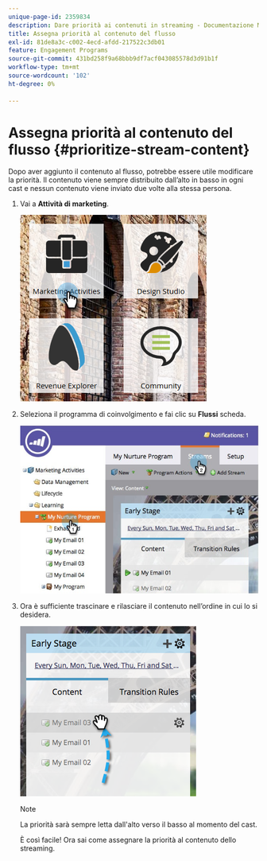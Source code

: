 ```yaml
---
unique-page-id: 2359834
description: Dare priorità ai contenuti in streaming - Documentazione Marketo - Documentazione del prodotto
title: Assegna priorità al contenuto del flusso
exl-id: 81de8a3c-c002-4ecd-afdd-217522c3db01
feature: Engagement Programs
source-git-commit: 431bd258f9a68bbb9df7acf043085578d3d91b1f
workflow-type: tm+mt
source-wordcount: '102'
ht-degree: 0%

---
```


# Assegna priorità al contenuto del flusso {#prioritize-stream-content}

Dopo aver aggiunto il contenuto al flusso, potrebbe essere utile modificare la priorità. Il contenuto viene sempre distribuito dall’alto in basso in ogni cast e nessun contenuto viene inviato due volte alla stessa persona.

1. Vai a **Attività di marketing**.

   ![](assets/ma.png)

1. Seleziona il programma di coinvolgimento e fai clic su **Flussi** scheda.

   ![](assets/cloneasteam-1.jpg)

1. Ora è sufficiente trascinare e rilasciare il contenuto nell’ordine in cui lo si desidera.

   ![](assets/image2014-9-15-17-3a5-3a45.png)

   >[!NOTE]
   >
   >La priorità sarà sempre letta dall&#39;alto verso il basso al momento del cast.

   È così facile! Ora sai come assegnare la priorità al contenuto dello streaming.
